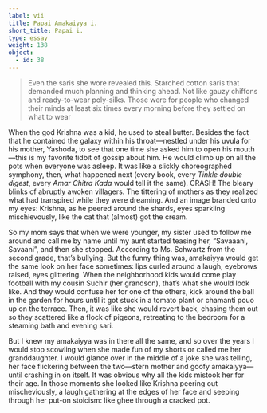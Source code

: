 ```yaml
---
label: vii
title: Papai Amakaiyya i.
short_title: Papai i.
type: essay
weight: 138       
object:
  - id: 38
---
```


> Even the saris she wore revealed this. Starched cotton saris that demanded much planning and thinking ahead. Not like gauzy chiffons and ready-to-wear poly-silks. Those were for people who changed their minds at least six times every morning before they settled on what to wear

When the god Krishna was a kid, he used to steal butter. Besides the fact that he contained the galaxy within his throat—nestled under his uvula for his mother, Yashoda, to see that one time she asked him to open his mouth—this is my favorite tidbit of gossip about him. He would climb up on all the pots when everyone was asleep. It was like a slickly choreographed symphony, then, what happened next (every book, every *Tinkle double digest*, every *Amar Chitra Kada* would tell it the same). CRASH! The bleary blinks of abruptly awoken villagers. The tittering of mothers as they realized what had transpired while they were dreaming. And an image branded onto my eyes: Krishna, as he peered around the shards, eyes sparkling mischievously, like the cat that (almost) got the cream.

So my mom says that when we were younger, my sister used to follow me around and call me by name until my aunt started teasing her, “Savaaani, Savaani”, and then she stopped. According to Ms. Schwartz from the second grade, that’s bullying. But the funny thing was, amakaiyya would get the same look on her face sometimes: lips curled around a laugh, eyebrows raised, eyes glittering. When the neighborhood kids would come play football with my cousin Suchir (her grandson), that’s what she would look like. And they would confuse her for one of the others, kick around the ball in the garden for hours until it got stuck in a tomato plant or chamanti pouo up on the terrace. Then, it was like she would revert back, chasing them out so they scattered like a flock of pigeons, retreating to the bedroom for a steaming bath and evening sari.

But I knew my amakaiyya was in there all the same, and so over the years I would stop scowling when she made fun of my shorts or called me her granddaughter. I would glance over in the middle of a joke she was telling, her face flickering between the two—stern mother and goofy amakaiyya—until crashing in on itself. It was obvious why all the kids mistook her for their age. In those moments she looked like Krishna peering out mischeviously, a laugh gathering at the edges of her face and seeping through her put-on stoicism: like ghee through a cracked pot.

